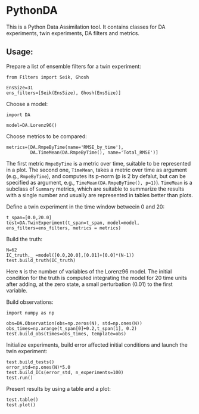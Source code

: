 # PythonDA

This is a Python Data Assimilation tool. It contains classes for DA experiments, twin experiments, DA filters and metrics. 

## Usage:

Prepare a list of ensemble filters for a twin experiment:
```
from Filters import Seik, Ghosh

EnsSize=31
ens_filters=[Seik(EnsSize), Ghosh(EnsSize)]
```

Choose a model:
```
import DA

model=DA.Lorenz96()
```

Choose metrics to be compared:
```
metrics=[DA.RmpeByTime(name='RMSE_by_time'),
         DA.TimeMean(DA.RmpeByTime(), name='Total_RMSE')]
```
The first metric `RmpeByTime` is a metric over time, suitable to be represented in a plot. The second one, `TimeMean`, takes a metric over time as argument (e.g., `RmpeByTime`), and computes its p-norm (p is 2 by defalut, but can be specified as argument, e.g., `TimeMean(DA.RmpeByTime(), p=1)`). `TimeMean` is a subclass of `Summary` metrics, which are suitable to summarize the results with a single number and usually are represented in tables better than plots.

Define a twin experiment in the time window betweein 0 and 20:
```
t_span=[0.0,20.0]
test=DA.TwinExperiment(t_span=t_span, model=model, ens_filters=ens_filters, metrics = metrics)
```

Build the truth:
```
N=62
IC_truth,_ =model([0.0,20.0],[0.01]+[0.0]*(N-1))
test.build_truth(IC_truth)
```
Here `N` is the number of variables of the Lorenz96 model. The initial condition for the truth is computed integrating the model for 20 time units after adding, at the zero state, a small perturbation (0.01) to the first variable.

Build observations:
```
import numpy as np

obs=DA.Observation(obs=np.zeros(N), std=np.ones(N))
obs_times=np.arange(t_span[0]+0.2,t_span[1], 0.2)
test.build_obs(times=obs_times, template=obs)
```

Initialize experiments, build error affected initial conditions and launch the twin experiment:
```
test.build_tests()
error_std=np.ones(N)*5.0
test.build_ICs(error_std, n_experiments=100)
test.run()
```

Present results by using a table and a plot:
```
test.table()
test.plot()
```

